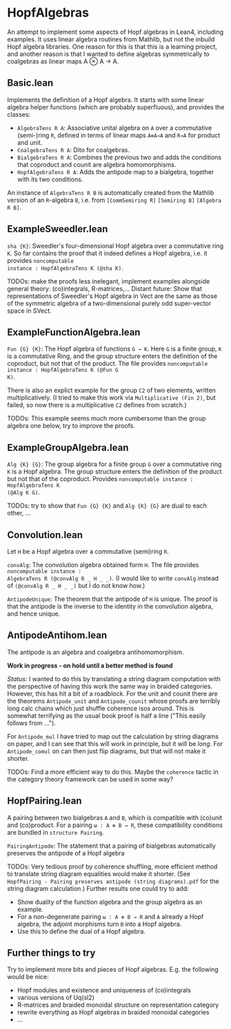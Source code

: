 # HopfAlgebras
An attempt to implement some aspects of Hopf algebras in Lean4, including examples. It uses linear algebra routines from Mathlib, but not the inbuild Hopf algebra libraries. One reason for this is that this is a learning project, and another reason is that I wanted to define algebras symmetrically to coalgebras as linear maps A ⊗ A → A.

## Basic.lean

Implements the definition of a Hopf algebra. It starts with some linear algebra helper functions (which are probably superfluous), and provides the classes:
- `AlgebraTens R A`: Associative unital algebra on `A` over a commutative (semi-)ring `R`, defined in terms of linear maps `A⊗A→A` and `R→A` for product and unit. 
- `CoalgebraTens R A`: Dito for coalgebras.
- `BialgebraTens R A`: Combines the previous two and adds the conditions that coproduct and counit are algebra homomorphisms.
- `HopfAlgebraTens R A`: Adds the antipode map to a bialgebra, together with its two conditions.

An instance of `AlgebraTens R B` is automatically created from the Mathlib version of an `R`-algebra `B`, i.e. from 
`[CommSemiring R]`
`[Semiring B]`
`[Algebra R B]`.

## ExampleSweedler.lean

`sha {K}`: Sweedler's four-dimensional Hopf algebra over a commutative ring `K`. So far contains the proof that it indeed defines a Hopf algebra, i.e. it provides <code>noncomputable instance : HopfAlgebraTens K (@sha K)</code>.

TODOs: make the proofs less inelegant, implement examples alongside general theory: (co)integrals, R-matrices,... Distant future: Show that representations of Sweedler's Hopf algebra in Vect are the same as those of the symmetric algebra of a two-dimensional purely odd super-vector space in SVect.

## ExampleFunctionAlgebra.lean

`Fun {G} {K}`: The Hopf algebra of functions `G → K`. 
Here `G` is a finite group, `K` is a commutative Ring, and the group structure enters the definition of the coproduct, but not that of the product. The file provides <code>noncomputable instance : HopfAlgebraTens K (@Fun G K)</code>.

There is also an explict example for the group `C2` of two elements, written multiplicatively. (I tried to make this work via `Multiplicative (Fin 2)`, but failed, so now there is a multiplicative `C2` defines from scratch.)

TODOs: This example seems much more cumbersome than the group algebra one below, try to improve the proofs.

## ExampleGroupAlgebra.lean

`Alg {K} {G}`: The group algebra for a finite group `G` over a commutative ring `K` is a Hopf algebra. The group structure enters the definition of the product but not that of the coproduct. Provides <code>noncomputable instance : HopfAlgebraTens K (@Alg K G)</code>.

TODOs: try to show that `Fun {G} {K}` and `Alg {K} {G}` are dual to each other, ...

## Convolution.lean

Let `H` be a Hopf algebra over a commutative (semi)ring `R`.

`convAlg`: The convolution algebra obtained form `H`. The file provides <code>noncomputable instance : AlgebraTens R (@convAlg R _ H _ _)</code>. (I would like to write `convAlg` instead of `(@convAlg R _ H _ _)` but I do not know how.)

`AntipodeUnique`: The theorem that the antipode of `H` is unique. The proof is that the antipode is the inverse to the identity in the convolution algebra, and hence unique.

## AntipodeAntihom.lean

The antipode is an algebra and coalgebra antihomomorphism. 

**Work in progress - on hold until a better method is found**

*Status:* I wanted to do this by translating a string diagram computation with the perspective of having this work the same way in braided categories. However, this has hit a bit of a roadblock. 
For the unit and counit there are the theorems `Antipode_unit` and `Antipode_counit` whose proofs are terribly long calc chains which just shuffle coherence isos around. This is somewhat terrifying as the usual book proof is half a line ("This easily follows from ...").

For `Antipode_mul` I have tried to map out the calculation by string diagrams on paper, and I can see that this will work in principle, but it will be *long*. 
For `Antipode_comul` on can then just flip diagrams, but that will not make it shorter.

TODOs: Find a more efficient way to do this. Maybe the `coherence` tactic in the category theory framework can be used  in some way?

## HopfPairing.lean

A pairing between two bialgebras `A` and `B`, which is compatible with (co)unit and (co)product. For a pairing `ω : A ⊗ B → R`, these compatibility conditions are bundled in `structure Pairing`.

`PairingAntipode`: The statement that a pairing of bialgebras automatically preserves the antipode of a Hopf algebra

TODOs: Very tedious proof by coherence shuffling, more efficient method to translate string diagram equalities would make it shorter. (See `HopfPairing - Pairing preserves antipode (string diagrams).pdf` for the string diagram calculation.) Further results one could try to add:
- Show duality of the function algebra and the group algebra as an example.
- For a non-degenerate pairing `ω : A ⊗ B → R` and `A` already a Hopf algebra, the adjoint morphisms turn `B` into a Hopf algebra.
- Use this to define the dual of a Hopf algebra.

## Further things to try

Try to implement more bits and pieces of Hopf algebras. E.g. the following would be nice: 
- Hopf modules and existence and uniqueness of (co)integrals
- various versions of Uq(sl2)
- R-matrices and braided monoidal structure on representation category
- rewrite everything as Hopf algebras in braided monoidal categories 
- ...